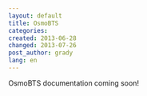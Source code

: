```yaml
---
layout: default
title: OsmoBTS
categories: 
created: 2013-06-28
changed: 2013-07-26
post_author: grady
lang: en
---
```

  <p>OsmoBTS documentation coming soon!</p> 
